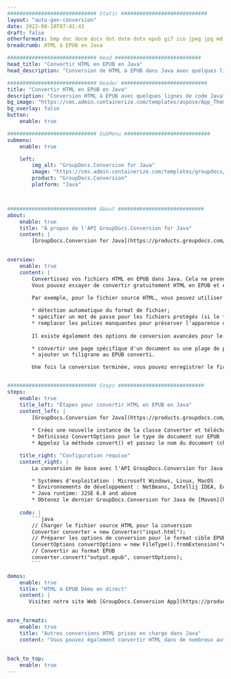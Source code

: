```yaml
---
############################# Static ############################
layout: "auto-gen-conversion"
date: 2022-08-10T07:41:43
draft: false
otherformats: bmp doc docm docx dot dotm dotx epub gif ico jpeg jpg md odt ott pdf png psd rtf tex tif tiff txt xps
breadcrumb: HTML à EPUB en Java

############################# Head ############################
head_title: "Convertir HTML en EPUB en Java"
head_description: "Conversion de HTML à EPUB dans Java avec quelques lignes de code. Convertissez plus de 160 formats de fichiers à l'aide de l'API de conversion de documents GroupDocs pour Java"

############################# Header ############################
title: "Convertir HTML en EPUB en Java"
description: "Conversion HTML à EPUB avec quelques lignes de code Java"
bg_image: "https://cms.admin.containerize.com/templates/aspose/App_Themes/V3/images/bg/header1.png"
bg_overlay: false
button:
    enable: true

############################# SubMenu ############################
submenu:
    enable: true

    left:
        img_alt: "GroupDocs.Conversion for Java"
        image: "https://cms.admin.containerize.com/templates/groupdocs/images/product-logos/90x90-noborder/groupdocs-conversion-java.png"
        product: "GroupDocs.Conversion"
        platform: "Java"



############################# About ############################
about:
    enable: true
    title: "À propos de l'API GroupDocs.Conversion for Java"
    content: |
        [GroupDocs.Conversion for Java](https://products.groupdocs.com/conversion/java/) est une API de conversion de format de fichier avancée pour la conversion entre les formats d'image et de document populaires tels que Microsoft Office, OpenDocument, PDF, HTML, e-mail, CAO. et bien plus encore avec seulement quelques lignes de code. L'API native détecte automatiquement les formats des documents originaux et propose de nombreuses options de personnalisation des documents convertis. Outre la fonction d'extraction d'informations d'un document, il prend également en charge la mise en cache des résultats de conversion sur le disque local par défaut. Cependant, tout type de stockage de cache peut être pris en charge en implémentant les interfaces appropriées - Amazon S3, Dropbox, Google Drive, Windows Azure, Reddis ou tout autre.
    

overview:
    enable: true
    content: |
        Convertissez vos fichiers HTML en EPUB dans Java. Cela ne prend que quelques lignes de code Java sur n'importe quelle plate-forme de votre choix, telle que Windows, Linux, macOS.
        Vous pouvez essayer de convertir gratuitement HTML en EPUB et évaluer la qualité des résultats de conversion. En plus des scripts de conversion de fichiers simples, vous pouvez essayer des options plus sophistiquées pour charger le fichier source HTML et stocker la sortie EPUB. 
        
        Par exemple, pour le fichier source HTML, vous pouvez utiliser les options de chargement suivantes :

        * détection automatique du format de fichier;
        * spécifier un mot de passe pour les fichiers protégés (si le format de fichier le prend en charge);
        * remplacer les polices manquantes pour préserver l'apparence du document.
        
        Il existe également des options de conversion avancées pour le fichier EPUB :

        * convertir une page spécifique d'un document ou une plage de pages;
        * ajouter un filigrane au EPUB converti.

        Une fois la conversion terminée, vous pouvez enregistrer le fichier EPUB dans votre chemin de fichier local ou dans un stockage tiers tel que FTP, Amazon S3, Google Drive, Dropbox, etc. Veuillez noter - pour convertir HTML à EPUB, vous n'avez pas besoin d'installer de logiciel supplémentaire, tel que MS Office, Open Office, Adobe Acrobat Reader, etc.


############################# Steps ############################
steps:
    enable: true
    title_left: "Étapes pour convertir HTML en EPUB en Java"
    content_left: |
        [GroupDocs.Conversion for Java](https://products.groupdocs.com/conversion/java/) permet aux développeurs de convertir facilement le fichier HTML en EPUB avec quelques lignes de code.
        
        * Créez une nouvelle instance de la classe Converter et téléchargez le fichier HTML avec le chemin complet
        * Définissez ConvertOptions pour le type de document sur EPUB
        * Appelez la méthode convert() et passez le nom du document (chemin complet) et le format (EPUB) en tant que paramètre

    title_right: "Configuration requise"
    content_right: |
        La conversion de base avec l'API GroupDocs.Conversion for Java peut être effectuée avec seulement quelques lignes de code. Nos API sont prises en charge sur toutes les principales plates-formes et systèmes d'exploitation. Avant d'exécuter le code ci-dessous, assurez-vous que les prérequis suivants sont installés sur votre système.

        * Systèmes d'exploitation : Microsoft Windows, Linux, MacOS
        * Environnements de développement : NetBeans, Intellij IDEA, Eclipse, etc.
        * Java runtime: J2SE 6.0 and above
        * Obtenez le dernier GroupDocs.Conversion for Java de [Maven](https://repository.groupdocs.com/webapp/#/artifacts/browse/tree/General/repo/com/groupdocs/groupdocs-conversion)
         
    code: |
        ```java    
        // Charger le fichier source HTML pour la conversion
        Converter converter = new Converter("input.html");
        // Préparer les options de conversion pour le format cible EPUB
        ConvertOptions convertOptions = new FileType().fromExtension("epub").getConvertOptions();
        // Convertir au format EPUB
        converter.convert("output.epub", convertOptions);
        ```

demos:
    enable: true
    title: "HTML à EPUB Démo en direct"
    content: |
       Visitez notre site Web [GroupDocs.Conversion App](https://products.groupdocs.app/conversion/family) et essayez la conversion HTML à EPUB maintenant. La démo gratuite présente les avantages suivants
          

more_formats:
    enable: true
    title: "Autres conversions HTML prises en charge dans Java"
    content: "Vous pouvez également convertir HTML dans de nombreux autres formats de fichiers. Veuillez consulter la liste ci-dessous."
       
       
back_to_top:
    enable: true
---
```

